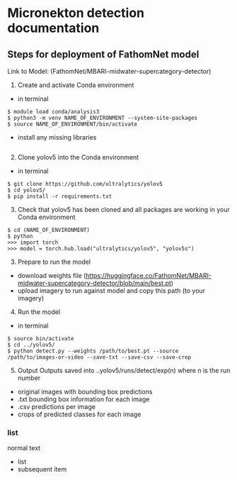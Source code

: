 # Micronekton detection documentation 

## Steps for deployment of FathomNet model 

Link to Model: (FathomNet/MBARI-midwater-supercategory-detector) 

1. Create and activate Conda environment 
- in terminal
  
```$ module use /g/data/hh5/public/modules
$ module load conda/analysis3
$ python3 -m venv NAME_OF_ENVIRONMENT --system-site-packages 
$ source NAME_OF_ENVIRONMENT/bin/activate
```

- install any missing libraries

```(NAME_OF_ENVIRONMENT) $ pip install ultralytics
```

2. Clone yolov5 into the Conda environment 
- in terminal
```
$ git clone https://github.com/ultralytics/yolov5
$ cd yolov5/
$ pip install -r requirements.txt
```

3. Check that yolov5 has been cloned and all packages are working in your Conda environment 
```
$ cd (NAME_OF_ENVIRONMENT)
$ python
>>> import torch
>>> model = torch.hub.load("ultralytics/yolov5", "yolov5s")  
```

3. Prepare to run the model

- download weights file (https://huggingface.co/FathomNet/MBARI-midwater-supercategory-detector/blob/main/best.pt)
- upload imagery to run against model and copy this path (to your imagery) 

4. Run the model 
- in terminal
```$ cd NAME_OF_ENVIRONMENT
$ source bin/activate
$ cd ../yolov5/
$ python detect.py --weights /path/to/best.pt --source /path/to/images-or-video --save-txt --save-csv --save-crop
```

5. Output
Outputs saved into ..yolov5/runs/detect/exp(n) where n is the run number
* original images with bounding box predictions
* .txt bounding box information for each image
* .csv predictions per image
* crops of predicted classes for each image



  








 

### list 

normal text 
- list
- subsequent item


